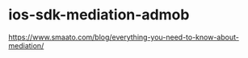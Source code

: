 # ios-sdk-mediation-admob

https://www.smaato.com/blog/everything-you-need-to-know-about-mediation/
